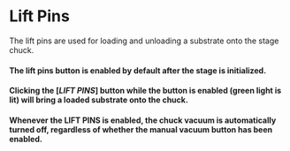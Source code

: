 # Lift Pins

The lift pins are used for loading and unloading a substrate onto the stage chuck.

#### The lift pins button is enabled by default after the stage is initialized.

#### Clicking the \[_**LIFT PINS**_] button while the button is enabled (green light is lit) will bring a loaded substrate onto the chuck.

#### Whenever the LIFT PINS is enabled, the chuck vacuum is automatically turned off, regardless of whether the manual vacuum button has been enabled.

### &#x20;<a href="#_toc54339778" id="_toc54339778"></a>
